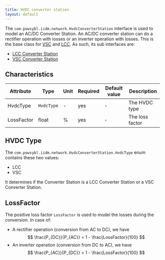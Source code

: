 ```yaml
---
title: HVDC converter station
layout: default
---
```


The `com.powsybl.iidm.network.HvdcConverterStation` interface is used to model an AC/DC Converter Station. An AC/DC converter station can do a rectifier operation with losses or an inverter operation with losses. This is the base class for [VSC](../../todo.md) and [LCC](../../todo.md). As such, its sub interfaces are:
- [LCC Converter Station](lccConverterStation.md)
- [VSC Converter Station](vscConverterStation.md)

## Characteristics

| Attribute | Type | Unit | Required | Default value | Description |
| --------- | ---- | ---- | -------- | ------------- | ----------- |
| HvdcType | `HvdcType` | - | yes | - | The HVDC type |
| LossFactor | float | % | yes | - | The loss factor |

## HVDC Type
The `com.powsybl.iidm.network.HvdcConverterStation.HvdcType` enum contains these two values:
- LCC
- VSC

It determines if the Converter Station is a LCC Converter Station or a VSC Converter Station.

## LossFactor
The positive loss factor `LossFactor` is used to model the losses during the conversion. In case of:
- A rectifier operation (conversion from AC to DC), we have
$$
\frac{P_{DC}}{P_{AC}} = 1 - \frac{LossFactor}{100}
$$
- An inverter operation (conversion from DC to AC), we have
$$
\frac{P_{AC}}{P_{DC}} = 1 - \frac{LossFactor}{100}
$$
